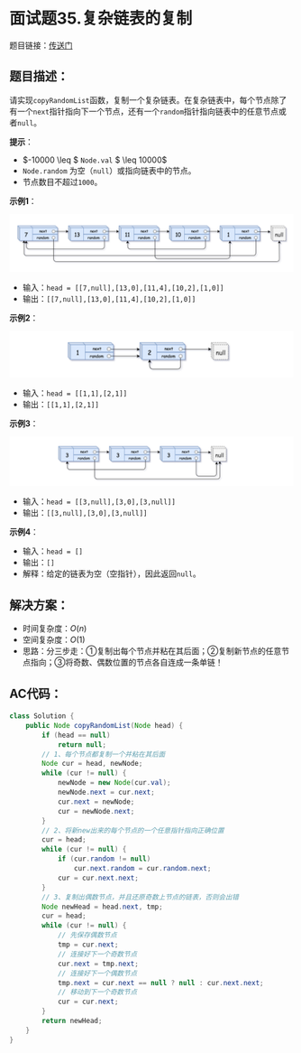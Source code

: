 # 面试题35.复杂链表的复制
题目链接：[传送门](https://leetcode-cn.com/problems/fu-za-lian-biao-de-fu-zhi-lcof/)

## 题目描述：
请实现`copyRandomList`函数，复制一个复杂链表。在复杂链表中，每个节点除了有一个`next`指针指向下一个节点，还有一个`random`指针指向链表中的任意节点或者`null`。

**提示**：

- $-10000 \leq $ `Node.val` $ \leq 10000$
- `Node.random` 为空（`null`）或指向链表中的节点。
- 节点数目不超过`1000`。

**示例1**：

![](../_media/e1.png)

- 输入：`head = [[7,null],[13,0],[11,4],[10,2],[1,0]]`
- 输出：`[[7,null],[13,0],[11,4],[10,2],[1,0]]`

**示例2**：

![](../_media/e2.png)

- 输入：`head = [[1,1],[2,1]]`
- 输出：`[[1,1],[2,1]]`

**示例3**：

![](../_media/e3.png)

- 输入：`head = [[3,null],[3,0],[3,null]]`
- 输出：`[[3,null],[3,0],[3,null]]`

**示例4**：

- 输入：`head = []`
- 输出：`[]`
- 解释：给定的链表为空（空指针），因此返回`null`。

## 解决方案：
- 时间复杂度：$O(n)$
- 空间复杂度：$O(1)$
- 思路：分三步走：①复制出每个节点并粘在其后面；②复制新节点的任意节点指向；③将奇数、偶数位置的节点各自连成一条单链！

## AC代码：
```java
class Solution {
	public Node copyRandomList(Node head) {
		if (head == null)
			return null;
		// 1、每个节点都复制一个并粘在其后面
		Node cur = head, newNode;
		while (cur != null) {
			newNode = new Node(cur.val);
			newNode.next = cur.next;
			cur.next = newNode;
			cur = newNode.next;
		}
		// 2、将新new出来的每个节点的一个任意指针指向正确位置
		cur = head;
		while (cur != null) {
			if (cur.random != null)
				cur.next.random = cur.random.next;
			cur = cur.next.next;
		}
		// 3、复制出偶数节点，并且还原奇数上节点的链表，否则会出错
		Node newHead = head.next, tmp;
		cur = head;
		while (cur != null) {
			// 先保存偶数节点
			tmp = cur.next;
			// 连接好下一个奇数节点
			cur.next = tmp.next;
			// 连接好下一个偶数节点
			tmp.next = cur.next == null ? null : cur.next.next;
			// 移动到下一个奇数节点
			cur = cur.next;
		}
		return newHead;
	}
}
```